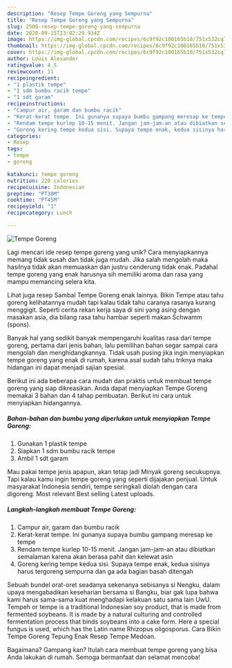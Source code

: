 ```yaml
---
description: "Resep Tempe Goreng yang Sempurna"
title: "Resep Tempe Goreng yang Sempurna"
slug: 2500-resep-tempe-goreng-yang-sempurna
date: 2020-09-15T23:02:29.934Z
image: https://img-global.cpcdn.com/recipes/6c9f92c100165b10/751x532cq70/tempe-goreng-foto-resep-utama.jpg
thumbnail: https://img-global.cpcdn.com/recipes/6c9f92c100165b10/751x532cq70/tempe-goreng-foto-resep-utama.jpg
cover: https://img-global.cpcdn.com/recipes/6c9f92c100165b10/751x532cq70/tempe-goreng-foto-resep-utama.jpg
author: Louis Alexander
ratingvalue: 4.5
reviewcount: 11
recipeingredient:
- "1 plastik tempe"
- "1 sdm bumbu racik tempe"
- "1 sdt garam"
recipeinstructions:
- "Campur air, garam dan bumbu racik"
- "Kerat-kerat tempe. Ini gunanya supaya bumbu gampang meresap ke tempe"
- "Rendam tempe kurlep 10-15 menit. Jangan jam-jam-an atau dibiatkan semalaman karena akan berasa pahit dan kelewat asin"
- "Goreng kering tempe kedua sisi. Supaya tempe enak, kedua sisinya harus tergoreng sempurna dan ga ada bagian basah ditengah"
categories:
- Resep
tags:
- tempe
- goreng

katakunci: tempe goreng 
nutrition: 220 calories
recipecuisine: Indonesian
preptime: "PT38M"
cooktime: "PT45M"
recipeyield: "1"
recipecategory: Lunch

---
```



![Tempe Goreng](https://img-global.cpcdn.com/recipes/6c9f92c100165b10/751x532cq70/tempe-goreng-foto-resep-utama.jpg)

Lagi mencari ide resep tempe goreng yang unik? Cara menyiapkannya memang tidak susah dan tidak juga mudah. Jika salah mengolah maka hasilnya tidak akan memuaskan dan justru cenderung tidak enak. Padahal tempe goreng yang enak harusnya sih memiliki aroma dan rasa yang mampu memancing selera kita.

Lihat juga resep Sambal Tempe Goreng enak lainnya. Bikin Tempe atau tahu goreng kelihatannya mudah tapi kalau tidak tahu caranya rasanya kurang menggigit. Seperti cerita rekan kerja saya di sini yang asing dengan masakan asia, dia bilang rasa tahu hambar seperti makan Schwamm (spons).

Banyak hal yang sedikit banyak mempengaruhi kualitas rasa dari tempe goreng, pertama dari jenis bahan, lalu pemilihan bahan segar sampai cara mengolah dan menghidangkannya. Tidak usah pusing jika ingin menyiapkan tempe goreng yang enak di rumah, karena asal sudah tahu triknya maka hidangan ini dapat menjadi sajian spesial.


Berikut ini ada beberapa cara mudah dan praktis untuk membuat tempe goreng yang siap dikreasikan. Anda dapat menyiapkan Tempe Goreng memakai 3 bahan dan 4 tahap pembuatan. Berikut ini cara untuk menyiapkan hidangannya.

<!--inarticleads1-->

##### Bahan-bahan dan bumbu yang diperlukan untuk menyiapkan Tempe Goreng:

1. Gunakan 1 plastik tempe
1. Siapkan 1 sdm bumbu racik tempe
1. Ambil 1 sdt garam


Mau pakai tempe jenis apapun, akan tetap jadi Minyak goreng secukupnya. Tapi kalau kamu ingin tempe goreng yang seperti dijajakan penjual. Untuk masyarakat Indonesia sendiri, tempe seringkali diolah dengan cara digoreng. Most relevant Best selling Latest uploads. 

<!--inarticleads2-->

##### Langkah-langkah membuat Tempe Goreng:

1. Campur air, garam dan bumbu racik
1. Kerat-kerat tempe. Ini gunanya supaya bumbu gampang meresap ke tempe
1. Rendam tempe kurlep 10-15 menit. Jangan jam-jam-an atau dibiatkan semalaman karena akan berasa pahit dan kelewat asin
1. Goreng kering tempe kedua sisi. Supaya tempe enak, kedua sisinya harus tergoreng sempurna dan ga ada bagian basah ditengah


Sebuah bundel orat-oret seadanya sekenanya sebisanya si Nengku, dalam upaya mengabadikan keseharian bersama si Bangku, biar gak lupa bahwa kami harus sama-sama kuat menghadapi kelakuan satu sama lain UwU. Tempeh or tempe is a traditional Indonesian soy product, that is made from fermented soybeans. It is made by a natural culturing and controlled fermentation process that binds soybeans into a cake form. Here a special fungus is used, which has the Latin name Rhizopus oligosporus. Cara Bikin Tempe Goreng Tepung Enak Resep Tempe Medoan. 

Bagaimana? Gampang kan? Itulah cara membuat tempe goreng yang bisa Anda lakukan di rumah. Semoga bermanfaat dan selamat mencoba!
